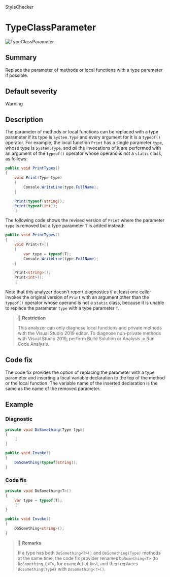 <div class="project-logo">StyleChecker</div>
<div id="toc-level" data-values="H2,H3"></div>

# TypeClassParameter

<div class="horizontal-scroll">

![TypeClassParameter][fig-TypeClassParameter]

</div>

## Summary

Replace the parameter of methods or local functions with a type parameter
if possible.

## Default severity

Warning

## Description

The parameter of methods or local functions can be replaced with a type
parameter if its type is `System.Type` and every argument for it is a
`typeof()` operator. For example, the local function `Print` has a single
parameter `type`, whose type is `System.Type`, and *all* the invocations of it
are performed with an argument of the `typeof()` operator whose operand is
not a `static` class, as follows:

```csharp
public void PrintTypes()
{
    void Print(Type type)
    {
        Console.WriteLine(type.FullName);
    }

    Print(typeof(string));
    Print(typeof(int));
    ⋮
```

The following code shows the revised version of `Print` where the
parameter `type` is removed but a type parameter `T` is added instead:

```csharp
public void PrintTypes()
{
    void Print<T>()
    {
        var type = typeof(T);
        Console.WriteLine(type.FullName);
    }

    Print<string>();
    Print<int>();
    ⋮
```

Note that this analyzer doesn't report diagnostics if at least one caller
invokes the original version of `Print` with an argument other than the
`typeof()` operator whose operand is not a `static` class, because it is
unable to replace the parameter `type` with a type parameter `T`.

> 🚧 **Restriction**
>
> This analyzer can only diagnose local functions and private methods
> with the Visual Studio 2019 editor.
> To diagnose non-private methods with Visual Studio 2019,
> perform Build Solution or Analysis ➜ Run Code Analysis.

## Code fix

The code fix provides the option of replacing the parameter with a type
parameter and inserting a local variable declaration to the top of the
method or the local function. The variable name of the inserted declaration
is the same as the name of the removed parameter.

## Example

### Diagnostic

```csharp
private void DoSomething(Type type)
{
    ⋮
}

public void Invoke()
{
    DoSomething(typeof(string));
}
```

### Code fix

```csharp
private void DoSomething<T>()
{
    var type = typeof(T);
    ⋮
}

public void Invoke()
{
    DoSomething<string>();
}
```

> 🚨 **Remarks**
>
> If a type has both `DoSomething<T>()` and `DoSomething(Type)` methods
> at the same time, the code fix provider renames `DoSomething<T>`
> (to `DoSomething_0<T>`, for example) at first, and then replaces
> `DoSomething(Type)` with `DoSomething<T>()`.

[fig-TypeClassParameter]:
  https://maroontress.github.io/StyleChecker/images/TypeClassParameter.png
